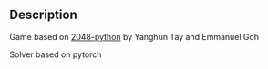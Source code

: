 

## Description
Game based on [2048-python](https://github.com/yangshun/2048-python) by Yanghun Tay and
Emmanuel Goh


Solver based on pytorch
